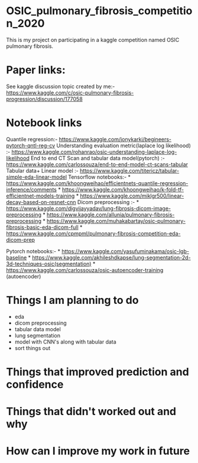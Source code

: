 # OSIC_pulmonary_fibrosis_competition_2020
This is my project on participating in a kaggle competition named OSIC pulmonary fibrosis. 
# Paper links:
See kaggle discussion topic created by me:- https://www.kaggle.com/c/osic-pulmonary-fibrosis-progression/discussion/177058

# Notebook links
Quantile regression:- https://www.kaggle.com/jonykarki/begineers-pytorch-qntl-reg-cv
Understanding evaluation metric(laplace log likelihood) :- https://www.kaggle.com/rohanrao/osic-understanding-laplace-log-likelihood
End to end CT Scan and tabular data model(pytorch) :- https://www.kaggle.com/carlossouza/end-to-end-model-ct-scans-tabular
Tabular data+ Linear model :- https://www.kaggle.com/titericz/tabular-simple-eda-linear-model
Tensorflow notebooks:- * https://www.kaggle.com/khoongweihao/efficientnets-quantile-regression-inference/comments
                       * https://www.kaggle.com/khoongweihao/k-fold-tf-efficientnet-models-training
                       * https://www.kaggle.com/miklgr500/linear-decay-based-on-resnet-cnn
Dicom preprocessing :- * https://www.kaggle.com/digvijayyadav/lung-fibrosis-dicom-image-preprocessing
                       * https://www.kaggle.com/allunia/pulmonary-fibrosis-preprocessing
                       * https://www.kaggle.com/muhakabartay/osic-pulmonary-fibrosis-basic-eda-dicom-full
                       * https://www.kaggle.com/cpmpml/pulmonary-fibrosis-competition-eda-dicom-prep

Pytorch notebooks:- * https://www.kaggle.com/yasufuminakama/osic-lgb-baseline
                    * https://www.kaggle.com/akhileshdkapse/lung-segmentation-2d-3d-techniques-osic(segmentation)
                    * https://www.kaggle.com/carlossouza/osic-autoencoder-training (autoencoder)

# Things I am planning to do 
* eda
* dicom preprocessing
* tabular data model
* lung segmentation
* model with CNN's along with tabular data
* sort things out


# Things that improved prediction and confidence




# Things that didn't worked out and why




# How can I improve my work in future
